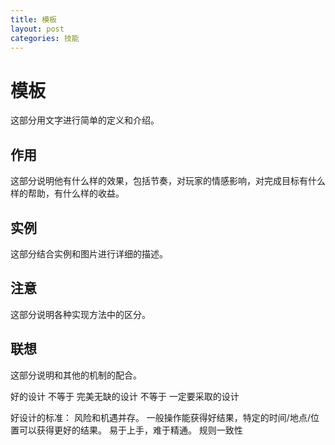 ```yaml
---
title: 模板
layout: post
categories: 技能
---
```


# 模板
这部分用文字进行简单的定义和介绍。

## 作用
这部分说明他有什么样的效果，包括节奏，对玩家的情感影响，对完成目标有什么样的帮助，有什么样的收益。

## 实例
这部分结合实例和图片进行详细的描述。

## 注意
这部分说明各种实现方法中的区分。

## 联想
这部分说明和其他的机制的配合。

好的设计 不等于 完美无缺的设计 不等于 一定要采取的设计

好设计的标准：
风险和机遇并存。
一般操作能获得好结果，特定的时间/地点/位置可以获得更好的结果。
易于上手，难于精通。
规则一致性
